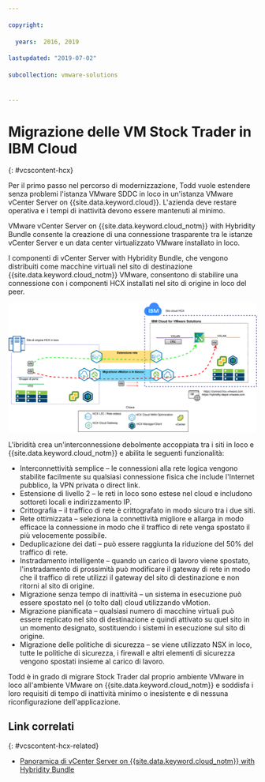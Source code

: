 ```yaml
---

copyright:

  years:  2016, 2019

lastupdated: "2019-07-02"

subcollection: vmware-solutions


---
```


# Migrazione delle VM Stock Trader in IBM Cloud
{: #vcscontent-hcx}

Per il primo passo nel percorso di modernizzazione, Todd vuole estendere senza problemi l'istanza VMware SDDC in loco
in un'istanza VMware vCenter Server
on {{site.data.keyword.cloud}}. L'azienda deve restare operativa
e i tempi di inattività devono essere mantenuti al minimo.

VMware vCenter Server on {{site.data.keyword.cloud_notm}} with Hybridity Bundle consente la creazione di una
connessione trasparente tra le istanze vCenter Server e un
data center virtualizzato VMware installato in loco.

I componenti di vCenter Server with Hybridity Bundle, che vengono distribuiti
come macchine virtuali nel sito di destinazione {{site.data.keyword.cloud_notm}} VMware, consentono di
stabilire una connessione con i componenti HCX installati
nel sito di origine in loco del peer.

![vCenter Server with Hybridity Bundle](../../images/vcscontent-hcx.svg "vCenter Server with Hybridity Bundle")

L'ibridità crea un'interconnessione debolmente accoppiata tra i siti in loco
e {{site.data.keyword.cloud_notm}} e abilita le seguenti funzionalità:

* Interconnettività semplice – le connessioni alla rete logica vengono stabilite
facilmente su qualsiasi connessione fisica che include l'Internet pubblico, la
VPN privata o direct link.
* Estensione di livello 2 – le reti in loco sono estese nel cloud e includono sottoreti locali e indirizzamento IP.
* Crittografia – il traffico di rete è crittografato in modo sicuro tra i due
siti.
* Rete ottimizzata – seleziona la connettività migliore e allarga in modo efficace
la connessione in modo che il traffico di rete venga spostato il più velocemente possibile.
* Deduplicazione dei dati – può essere raggiunta la riduzione del 50% 
del traffico di rete.
* Instradamento intelligente – quando un carico di lavoro viene spostato, l'instradamento di prossimità può
modificare il gateway di rete in modo che il traffico di rete utilizzi
il gateway del sito di destinazione e non ritorni al sito di origine.
* Migrazione senza tempo di inattività – un sistema in esecuzione può essere spostato nel (o tolto
dal) cloud utilizzando vMotion.
* Migrazione pianificata – qualsiasi numero di macchine virtuali può essere replicato
nel sito di destinazione e quindi attivato su quel sito in un momento designato,
sostituendo i sistemi in esecuzione sul sito di origine.
* Migrazione delle politiche di sicurezza – se viene utilizzato NSX in loco, tutte
le politiche di sicurezza, i firewall e altri elementi di sicurezza vengono spostati insieme al carico di lavoro.

Todd è in grado di migrare Stock Trader dal proprio
ambiente VMware in loco all'ambiente VMware on {{site.data.keyword.cloud_notm}} e soddisfa i loro requisiti di tempo di inattività minimo o inesistente
e di nessuna riconfigurazione dell'applicazione.

## Link correlati
{: #vcscontent-hcx-related}

* [Panoramica di vCenter Server on {{site.data.keyword.cloud_notm}} with Hybridity Bundle
](/docs/services/vmwaresolutions/archiref/vcs?topic=vmware-solutions-vcs-hybridity-intro)
